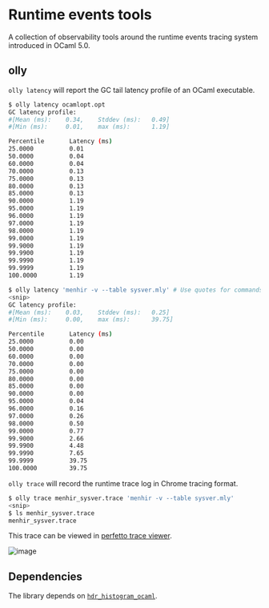 # Runtime events tools

A collection of observability tools around the runtime events tracing system
introduced in OCaml 5.0.

## olly

`olly latency` will report the GC tail latency profile of an OCaml executable.

```bash
$ olly latency ocamlopt.opt
GC latency profile:
#[Mean (ms):    0.34,    Stddev (ms):   0.49]
#[Min (ms):     0.01,    max (ms):      1.19]

Percentile       Latency (ms)
25.0000          0.01
50.0000          0.04
60.0000          0.04
70.0000          0.13
75.0000          0.13
80.0000          0.13
85.0000          0.13
90.0000          1.19
95.0000          1.19
96.0000          1.19
97.0000          1.19
98.0000          1.19
99.0000          1.19
99.9000          1.19
99.9900          1.19
99.9990          1.19
99.9999          1.19
100.0000         1.19
```

```bash
$ olly latency 'menhir -v --table sysver.mly' # Use quotes for commands with arguments
<snip>
GC latency profile:
#[Mean (ms):    0.03,    Stddev (ms):   0.25]
#[Min (ms):     0.00,    max (ms):      39.75]

Percentile       Latency (ms)
25.0000          0.00
50.0000          0.00
60.0000          0.00
70.0000          0.00
75.0000          0.00
80.0000          0.00
85.0000          0.00
90.0000          0.00
95.0000          0.04
96.0000          0.16
97.0000          0.26
98.0000          0.50
99.0000          0.77
99.9000          2.66
99.9900          4.48
99.9990          7.65
99.9999          39.75
100.0000         39.75
```

`olly trace` will record the runtime trace log in Chrome tracing format.

```bash
$ olly trace menhir_sysver.trace 'menhir -v --table sysver.mly'
<snip>
$ ls menhir_sysver.trace
menhir_sysver.trace
```

This trace can be viewed in [perfetto trace viewer](https://ui.perfetto.dev/).

![image](https://user-images.githubusercontent.com/410484/175475118-b08cbf06-a939-4edb-9336-20dfd464bb1b.png)


## Dependencies

The library depends on
[`hdr_histogram_ocaml`](https://github.com/kayceesrk/hdr_histogram_ocaml).
